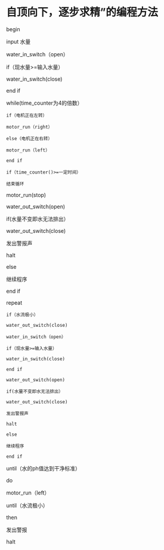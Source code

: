 # 自顶向下，逐步求精”的编程方法
begin     

input 水量      

water_in_switch（open）     

if（现水量>=输入水量）    

water_in_switch(close)     

end if     

while(time_counter为4的倍数）     

    if（电机正在左转）     

    motor_run（right）      
  
    else（电机正在右转）      

    motor_run（left）      

    end if      

    if（time_counter()>=一定时间）      

    结束循环      

motor_run(stop)        

water_out_switch(open)       

if(水量不变即水无法排出）      

water_out_switch(close)      

发出警报声     

halt     

else       

继续程序      

end if     

repeat      

    if（水流极小）     

    water_out_switch(close)       

    water_in_switch（open）      

    if（现水量>=输入水量）      

    water_in_switch(close)     

    end if      

    water_out_switch(open)       

    if(水量不变即水无法排出）      

    water_out_switch(close)      

    发出警报声       

    halt       

    else      

    继续程序      

    end if      

until（水的ph值达到干净标准）     

do     

motor_run（left）      

until（水流极小）     

then       

发出警报     

halt     
     
